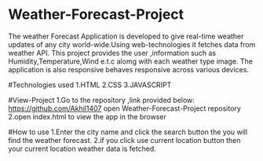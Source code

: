 # Weather-Forecast-Project
The weather Forecast Application is developed to give real-time weather updates of any city world-wide.Using web-technologies it fetches data from weather API.
This project provides the user ,information such as Humidity,Temperature,Wind e.t.c alomg with each weather type image.
The application is also responsive behaves responsive across various devices.

#Technologies used
1.HTML
2.CSS
3.JAVASCRIPT

#View-Project
1.Go to the repository ,link provided below:
https://github.com/Akhil1407
open Weather-Forecast-Project repository
2.open index.html to view the app in the browser

#How to use
1.Enter the city name and click the search button the you will find the weather forecast.
2.if you click use current location button then your current location weather data is fetched.


